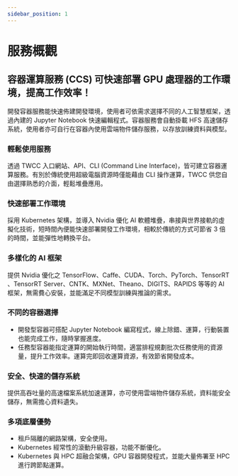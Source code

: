 ```yaml
---
sidebar_position: 1
---
```


# 服務概觀


## 容器運算服務 (CCS) 可快速部署 GPU 處理器的工作環境，提高工作效率！

開發容器服務能快速佈建開發環境，使用者可依需求選擇不同的人工智慧框架，透過內建的 Jupyter Notebook 快速編輯程式。容器服務會自動掛載 HFS 高速儲存系統，使用者亦可自行在容器內使用雲端物件儲存服務，以存放訓練資料與模型。


### 輕鬆使用服務 


透過 TWCC 入口網站、API、CLI (Command Line Interface)，皆可建立容器運算服務。有別於傳統使用超級電腦資源時僅能藉由 CLI 操作運算，TWCC 供您自由選擇熟悉的介面，輕鬆堆疊應用。


### 快速部署工作環境

採用 Kubernetes 架構，並導入 Nvidia 優化 AI 軟體堆疊，串接與世界接軌的虛擬化技術，短時間內便能快速部署開發工作環境，相較於傳統的方式可節省 3 倍的時間，並能彈性地轉換平台。

### 多樣化的 AI 框架

提供 Nvidia 優化之 TensorFlow、Caffe、CUDA、Torch、PyTorch、TensorRT 、TensorRT Server、CNTK、MXNet、Theano、DIGITS、RAPIDS 等等的 AI 框架，無需費心安裝，並能滿足不同模型訓練與推論的需求。

### 不同的容器選擇

- 開發型容器可搭配 Jupyter Notebook 編寫程式，線上除錯、運算，行動裝置也能完成工作，隨時掌握進度。
- 任務型容器能指定運算的開始執行時間，適當排程規劃批次任務使用的資源量，提升工作效率。運算完即回收運算資源，有效節省開發成本。


### 安全、快速的儲存系統

提供高吞吐量的高速檔案系統加速運算，亦可使用雲端物件儲存系統，資料能安全儲存，無需擔心資料遺失。

### 多項底層優勢


- 租戶隔離的網路架構，安全使用。
- Kubernetes 經常性的滾動升級容器，功能不斷優化。
- Kubernetes 與 HPC 超融合架構，GPU 容器開發程式，並能大量佈署至 HPC 進行跨節點運算。